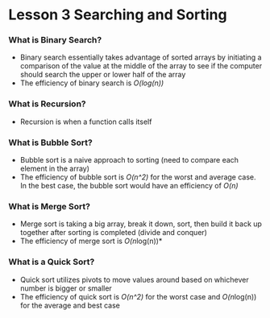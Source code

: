 # Lesson 3 Searching and Sorting

### What is Binary Search?
* Binary search essentially takes advantage of sorted arrays by initiating a comparison of the value at the middle of the array to see if the computer should search the upper or lower half of the array
* The efficiency of binary search is *O(log(n))*

### What is Recursion?
* Recursion is when a function calls itself

### What is Bubble Sort?
* Bubble sort is a naive approach to sorting (need to compare each element in the array)
* The efficiency of bubble sort is *O(n^2)* for the worst and average case. In the best case, the bubble sort would have an efficiency of *O(n)*

### What is Merge Sort?
* Merge sort is taking a big array, break it down, sort, then build it back up together after sorting is completed (divide and conquer)
* The efficiency of merge sort is *O(n*log(n))*

### What is a Quick Sort?
* Quick sort utilizes pivots to move values around based on whichever number is bigger or smaller
* The efficiency of quick sort is *O(n^2)* for the worst case and *O(n*log(n)) for the average and best case
